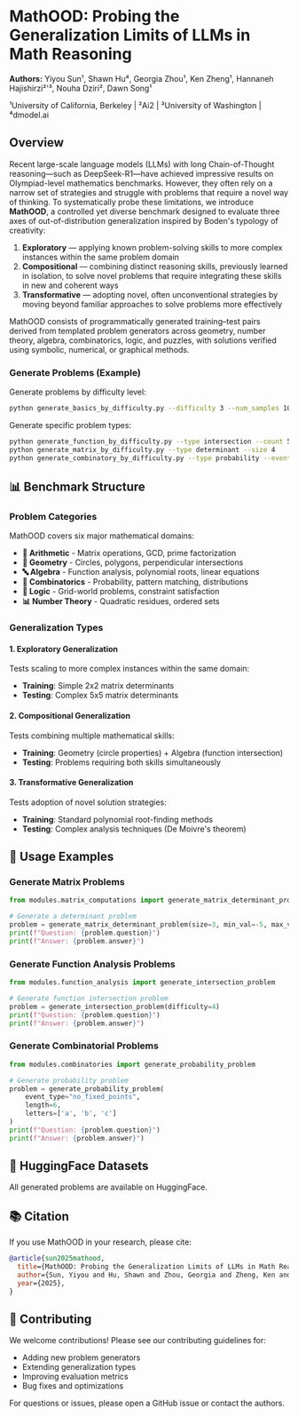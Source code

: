 # MathOOD: Probing the Generalization Limits of LLMs in Math Reasoning

[//]: # ([![arXiv]&#40;https://img.shields.io/badge/arXiv-preprint-b31b1b.svg&#41;]&#40;https://arxiv.org/abs/your-paper-link&#41;)

[//]: # ([![HuggingFace]&#40;https://img.shields.io/badge/🤗%20HuggingFace-Datasets-yellow&#41;]&#40;https://huggingface.co/datasets/sunyiyou&#41;)

**Authors:** Yiyou Sun¹, Shawn Hu⁴, Georgia Zhou¹, Ken Zheng¹, Hannaneh Hajishirzi²'³, Nouha Dziri², Dawn Song¹

¹University of California, Berkeley | ²Ai2 | ³University of Washington | ⁴dmodel.ai

## Overview

Recent large-scale language models (LLMs) with long Chain-of-Thought reasoning—such as DeepSeek-R1—have achieved impressive results on Olympiad-level mathematics benchmarks. However, they often rely on a narrow set of strategies and struggle with problems that require a novel way of thinking. To systematically probe these limitations, we introduce **MathOOD**, a controlled yet diverse benchmark designed to evaluate three axes of out-of-distribution generalization inspired by Boden's typology of creativity:

1. **Exploratory** — applying known problem-solving skills to more complex instances within the same problem domain
2. **Compositional** — combining distinct reasoning skills, previously learned in isolation, to solve novel problems that require integrating these skills in new and coherent ways  
3. **Transformative** — adopting novel, often unconventional strategies by moving beyond familiar approaches to solve problems more effectively

MathOOD consists of programmatically generated training–test pairs derived from templated problem generators across geometry, number theory, algebra, combinatorics, logic, and puzzles, with solutions verified using symbolic, numerical, or graphical methods.

[//]: # (## 🚀 Quick Start)

[//]: # ()
[//]: # (### Installation)

[//]: # ()
[//]: # (Clone the repository and install dependencies:)

[//]: # ()
[//]: # (```bash)

[//]: # (git clone https://github.com/your-username/math_ood.git)

[//]: # (cd math_ood)

[//]: # (pip install -r requirements.txt)

[//]: # (```)

[//]: # ()
[//]: # (**Required Dependencies:**)

[//]: # (- `numpy`)

[//]: # (- `sympy` )

[//]: # (- `scipy`)

[//]: # (- `matplotlib`)

[//]: # (- `argparse`)

[//]: # (- `collections`)

### Generate Problems (Example)

Generate problems by difficulty level:
```bash
python generate_basics_by_difficulty.py --difficulty 3 --num_samples 100
```

Generate specific problem types:
```bash
python generate_function_by_difficulty.py --type intersection --count 50
python generate_matrix_by_difficulty.py --type determinant --size 4
python generate_combinatory_by_difficulty.py --type probability --event no_fixed_points
```

## 📊 Benchmark Structure

### Problem Categories

MathOOD covers six major mathematical domains:

- **🔢 Arithmetic** - Matrix operations, GCD, prime factorization
- **📐 Geometry** - Circles, polygons, perpendicular intersections  
- **🔤 Algebra** - Function analysis, polynomial roots, linear equations
- **🎲 Combinatorics** - Probability, pattern matching, distributions
- **🧩 Logic** - Grid-world problems, constraint satisfaction
- **📊 Number Theory** - Quadratic residues, ordered sets

### Generalization Types

#### 1. Exploratory Generalization
Tests scaling to more complex instances within the same domain:
- **Training**: Simple 2x2 matrix determinants
- **Testing**: Complex 5x5 matrix determinants

#### 2. Compositional Generalization  
Tests combining multiple mathematical skills:
- **Training**: Geometry (circle properties) + Algebra (function intersection)
- **Testing**: Problems requiring both skills simultaneously

#### 3. Transformative Generalization
Tests adoption of novel solution strategies:
- **Training**: Standard polynomial root-finding methods
- **Testing**: Complex analysis techniques (De Moivre's theorem)


## 🎯 Usage Examples

### Generate Matrix Problems

```python
from modules.matrix_computations import generate_matrix_determinant_problem

# Generate a determinant problem
problem = generate_matrix_determinant_problem(size=3, min_val=-5, max_val=5)
print(f"Question: {problem.question}")
print(f"Answer: {problem.answer}")
```

### Generate Function Analysis Problems

```python  
from modules.function_analysis import generate_intersection_problem

# Generate function intersection problem
problem = generate_intersection_problem(difficulty=4)
print(f"Question: {problem.question}")
print(f"Answer: {problem.answer}")
```

### Generate Combinatorial Problems

```python
from modules.combinatories import generate_probability_problem

# Generate probability problem
problem = generate_probability_problem(
    event_type="no_fixed_points",
    length=6,
    letters=['a', 'b', 'c']
)
print(f"Question: {problem.question}")
print(f"Answer: {problem.answer}")
```

## 🤗 HuggingFace Datasets

All generated problems are available on HuggingFace.


## 📚 Citation

If you use MathOOD in your research, please cite:

```bibtex
@article{sun2025mathood,
  title={MathOOD: Probing the Generalization Limits of LLMs in Math Reasoning},
  author={Sun, Yiyou and Hu, Shawn and Zhou, Georgia and Zheng, Ken and Hajishirzi, Hannaneh and Dziri, Nouha and Song, Dawn},
  year={2025},
}
```


[//]: # (  journal={arXiv preprint arXiv:xxxx.xxxxx})

## 🤝 Contributing

We welcome contributions! Please see our contributing guidelines for:

- Adding new problem generators
- Extending generalization types
- Improving evaluation metrics
- Bug fixes and optimizations


For questions or issues, please open a GitHub issue or contact the authors. 